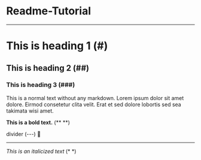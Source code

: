 # Readme-Tutorial
---
# This is heading 1 (#)
## This is heading 2 (##)
### This is heading 3 (###)

This is a normal text without any markdown. Lorem ipsum dolor sit amet dolore. Eirmod consetetur clita velit. Erat et sed dolore lobortis sed sea takimata wisi amet. 

**This is a bold text.** (** **)

divider (---) :arrow_down_small:
 
---
*This is an italicized text* (* *)
